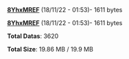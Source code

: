 [**8YhxMREF**](/data/8YhxMREF.txt) (18/11/22 - 01:53)- 1611 bytes

[**8YhxMREF**](/data/8YhxMREF.txt) (18/11/22 - 01:53)- 1611 bytes

**Total Datas**: 3620

**Total Size**: 19.86 MB / 19.9 MB